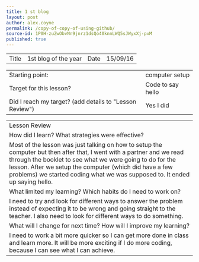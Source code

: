 ```yaml
---
title: 1 st blog
layout: post
author: alex.coyne
permalink: /copy-of-copy-of-using-github/
source-id: 1P0H-zuZwObvNn9jnrz1dsQo40knnLWQ5sJWyxXj-pvM
published: true
---
```

<table>
  <tr>
    <td>Title</td>
    <td>1st blog of the year</td>
    <td>Date</td>
    <td>15/09/16</td>
  </tr>
</table>


<table>
  <tr>
    <td>Starting point:</td>
    <td>computer setup</td>
  </tr>
  <tr>
    <td>Target for this lesson?</td>
    <td>Code to say hello</td>
  </tr>
  <tr>
    <td>Did I reach my target? 
(add details to "Lesson Review")</td>
    <td> Yes I did</td>
  </tr>
</table>


<table>
  <tr>
    <td>Lesson Review</td>
  </tr>
  <tr>
    <td>How did I learn? What strategies were effective? </td>
  </tr>
  <tr>
    <td>Most of the lesson was just talking on how to setup the computer but then after that, I went with a partner and we read through the booklet to see what we were going to do for the lesson. After we setup the computer (which did have a few problems) we started coding what we was supposed to. It ended up saying hello.</td>
  </tr>
  <tr>
    <td>What limited my learning? Which habits do I need to work on? </td>
  </tr>
  <tr>
    <td>I need to try and look for different ways to answer the problem instead of expecting it to be wrong and going straight to the teacher. I also need to look for different ways to do something.</td>
  </tr>
  <tr>
    <td>What will I change for next time? How will I improve my learning?</td>
  </tr>
  <tr>
    <td>I need to work a bit more quicker so I can get more done in class and learn more. It will be more exciting if I do more coding, because I can see what I can achieve.</td>
  </tr>
</table>


